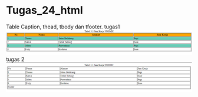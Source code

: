 # Tugas_24_html
Table Caption, thead, tbody dan tfooter.
tugas1
![tugas24](tg241.png)
tugas 2
![tugas24](tg242.png)

